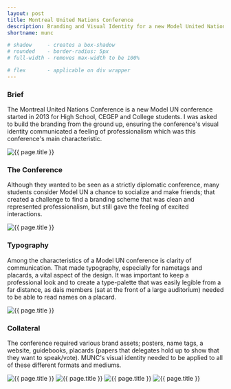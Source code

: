 ```yaml
---
layout: post
title: Montreal United Nations Conference
description: Branding and Visual Identity for a new Model United Nations conference. I worked as the Graphics Coordinator for the event and developed the brand.
shortname: munc

# shadow 	 - creates a box-shadow
# rounded 	 - border-radius: 5px
# full-width - removes max-width to be 100%

# flex       - applicable on div wrapper
---
```


### Brief
The Montreal United Nations Conference is a new Model UN conference started in 2013 for High School, CEGEP and College students. I was asked to build the branding from the ground up, ensuring the conference's visual identity communicated a feeling of professionalism which was this conference's main characteristic.  

<div>
	<img src="/assets/case-studies/{{ page.shortname }}/{{ page.shortname }}_logo.png" alt="{{ page.title }}">
</div>

### The Conference
Although they wanted to be seen as a strictly diplomatic conference, many students consider Model UN a chance to socialize and make friends; that created a challenge to find a branding scheme that was clean and represented professionalism, but still gave the feeling of excited interactions.

<div>
	<img src="/assets/case-studies/{{ page.shortname }}/{{ page.shortname }}_mockup.jpg" alt="{{ page.title }}" class="rounded shadow">
</div>

### Typography
Among the characteristics of a Model UN conference is clarity of communication. That made typography, especially for nametags and placards, a vital aspect of the design. It was important to keep a professional look and to create a type-palette that was easily legible from a far distance, as dais members (sat at the front of a large auditorium) needed to be able to read names on a placard.

<div>
	<img src="/assets/case-studies/{{ page.shortname }}/{{ page.shortname }}_type.png" alt="{{ page.title }}">
</div>

### Collateral
The conference required various brand assets; posters, name tags, a website, guidebooks, placards (papers that delegates hold up to show that they want to speak/vote). MUNC's visual identity needed to be applied to all of these different formats and mediums.

<div class="shadow rounded">
	<img src="/assets/projects/{{ page.shortname }}/{{ page.shortname }}_2.jpg" alt="{{ page.title }}">
	<img src="/assets/projects/{{ page.shortname }}/{{ page.shortname }}_3.jpg" alt="{{ page.title }}">
	<img src="/assets/projects/{{ page.shortname }}/{{ page.shortname }}_4.jpg" alt="{{ page.title }}">
	<img src="/assets/projects/{{ page.shortname }}/{{ page.shortname }}_5.jpg" alt="{{ page.title }}">
</div>